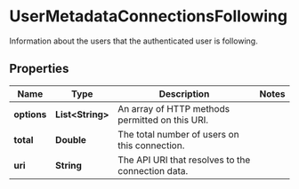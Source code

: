 

# UserMetadataConnectionsFollowing

Information about the users that the authenticated user is following.

## Properties

| Name | Type | Description | Notes |
|------------ | ------------- | ------------- | -------------|
|**options** | **List&lt;String&gt;** | An array of HTTP methods permitted on this URI. |  |
|**total** | **Double** | The total number of users on this connection. |  |
|**uri** | **String** | The API URI that resolves to the connection data. |  |



